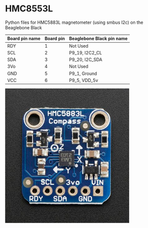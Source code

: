 HMC8553L
===========================================

Python files for HMC5883L magnetometer (using smbus I2c) on the Beaglebone Black

| Board pin name | Board pin | Beaglebone Black pin name |
|----------------|-----------| --------------------------|
| RDY            | 1         | Not Used                  |
| SCL            | 2         | P9\_19, I2C2\_CL          |
| SDA            | 3         | P9\_20, I2C_SDA           |
| 3Vo            | 4         | Not Used                  |
| GND            | 5         | P9\_1, Ground             |
| VCC            | 6         | P9\_5, VDD\_5v            |

![module](images/HMC8553L.jpg)

